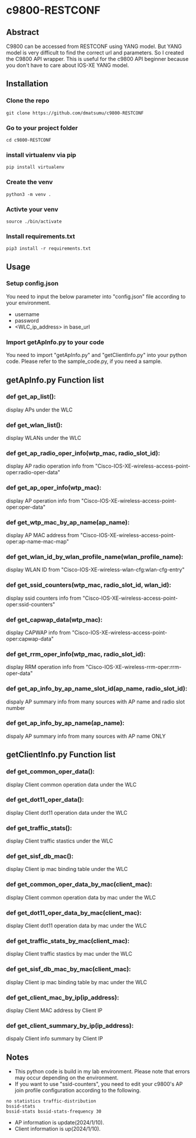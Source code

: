 # c9800-RESTCONF

## Abstract

C9800 can be accessed from RESTCONF using YANG model. But YANG model is very difficult to find the correct url and parameters. So I created the C9800 API wrapper. This is useful for the c9800 API beginner because you don't have to care about IOS-XE YANG model.

## Installation 
### Clone the repo

```
git clone https://github.com/dmatsumu/c9800-RESTCONF
```

### Go to your project folder

```
cd c9800-RESTCONF
```

### install virtualenv via pip

```
pip install virtualenv
```

### Create the venv

```
python3 -m venv .
```

### Activte your venv

```
source ./bin/activate
```

### Install requirements.txt

```
pip3 install -r requirements.txt
```

## Usage
### Setup config.json
You need to input the below parameter into "config.json" file according to your environment.
- username
- password
- <WLC_ip_address> in base_url

### Import getApInfo.py to your code
You need to import "getApInfo.py" and "getClientInfo.py" into your python code. Please refer to the sample_code.py, if you need a sample.

## getApInfo.py Function list

### def get_ap_list():
display APs under the WLC

### def get_wlan_list():
display WLANs under the WLC

### def get_ap_radio_oper_info(wtp_mac, radio_slot_id):
display AP radio operation info from "Cisco-IOS-XE-wireless-access-point-oper:radio-oper-data"

### def get_ap_oper_info(wtp_mac):
display AP operation info from "Cisco-IOS-XE-wireless-access-point-oper:oper-data"

### def get_wtp_mac_by_ap_name(ap_name):
display AP MAC address from "Cisco-IOS-XE-wireless-access-point-oper:ap-name-mac-map"

### def get_wlan_id_by_wlan_profile_name(wlan_profile_name):
display WLAN ID from "Cisco-IOS-XE-wireless-wlan-cfg:wlan-cfg-entry"

### def get_ssid_counters(wtp_mac, radio_slot_id, wlan_id):
display ssid counters info from "Cisco-IOS-XE-wireless-access-point-oper:ssid-counters"

### def get_capwap_data(wtp_mac):
display CAPWAP info from "Cisco-IOS-XE-wireless-access-point-oper:capwap-data"

### def get_rrm_oper_info(wtp_mac, radio_slot_id):
display RRM operation info from "Cisco-IOS-XE-wireless-rrm-oper:rrm-oper-data"

### def get_ap_info_by_ap_name_slot_id(ap_name, radio_slot_id):
dispaly AP summary info from many sources with AP name and radio slot number

### def get_ap_info_by_ap_name(ap_name):
dispaly AP summary info from many sources with AP name ONLY

## getClientInfo.py Function list

### def get_common_oper_data():
display Client common operation data under the WLC

### def get_dot11_oper_data():
display Client dot11 operation data under the WLC

### def get_traffic_stats():
display Client traffic stastics under the WLC

### def get_sisf_db_mac():
display Client ip mac binding table under the WLC

### def get_common_oper_data_by_mac(client_mac):
display Client common operation data by mac under the WLC

### def get_dot11_oper_data_by_mac(client_mac):
display Client dot11 operation data by mac under the WLC

### def get_traffic_stats_by_mac(client_mac):
display Client traffic stastics by mac under the WLC

### def get_sisf_db_mac_by_mac(client_mac):
display Client ip mac binding table by mac under the WLC

### def get_client_mac_by_ip(ip_address):
display Client MAC address by Client IP

### def get_client_summary_by_ip(ip_address):
dispaly Client info summary by Client IP

## Notes
- This python code is build in my lab environment. Please note that errors may occur depending on the environment.
- If you want to use "ssid-counters", you need to edit your c9800's AP join profile configuration according to the following.

```
no statistics traffic-distribution
bssid-stats
bssid-stats bssid-stats-frequency 30
```
- AP information is update(2024/1/10).
- Client information is up(2024/1/10).

